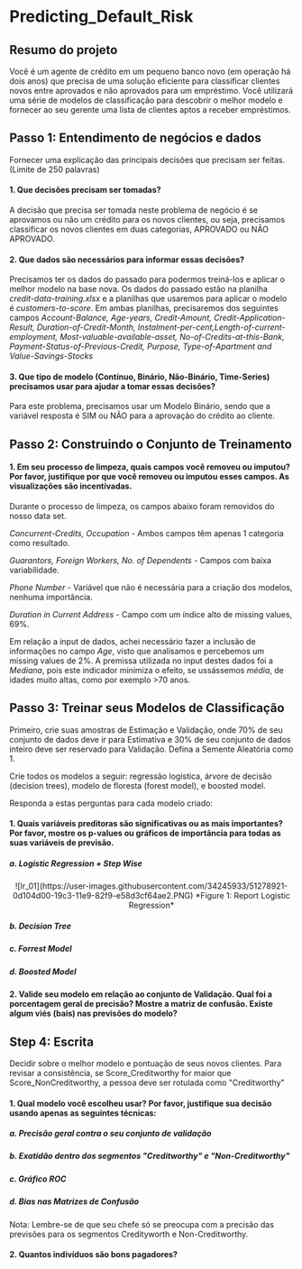 # Predicting_Default_Risk

## Resumo do projeto
Você é um agente de crédito em um pequeno banco novo (em operação há dois anos) que precisa de uma solução eficiente para classificar clientes novos entre aprovados e não aprovados para um empréstimo. Você utilizará uma série de modelos de classificação para descobrir o melhor modelo e fornecer ao seu gerente uma lista de clientes aptos a receber empréstimos.

## Passo 1: Entendimento de negócios e dados
Fornecer uma explicação das principais decisões que precisam ser feitas. (Limite de 250 palavras)

#### 1.	Que decisões precisam ser tomadas?

A decisão que precisa ser tomada neste problema de negócio é se aprovamos ou não um crédito para os novos clientes, ou seja, precisamos classificar os novos clientes em duas categorias, APROVADO ou NÃO APROVADO.

#### 2.	Que dados são necessários para informar essas decisões?

Precisamos ter os dados do passado para podermos treiná-los e aplicar o melhor modelo na base nova. Os dados do passado estão na planilha *credit-data-training.xlsx* e a planilhas que usaremos para aplicar o modelo é *customers-to-score*. Em ambas planilhas, precisaremos dos seguintes campos *Account-Balance, Age-years, Credit-Amount, Credit-Application-Result, Duration-of-Credit-Month, Instalment-per-cent,Length-of-current-employment, Most-valuable-available-asset, No-of-Credits-at-this-Bank, Payment-Status-of-Previous-Credit, Purpose, Type-of-Apartment and Value-Savings-Stocks*

#### 3.	Que tipo de modelo (Contínuo, Binário, Não-Binário, Time-Series) precisamos usar para ajudar a tomar essas decisões?

Para este problema, precisamos usar um Modelo Binário, sendo que a variável resposta é SIM ou NÃO para a aprovação do crédito ao cliente.

## Passo 2: Construindo o Conjunto de Treinamento

#### 1.	Em seu processo de limpeza, quais campos você removeu ou imputou? Por favor, justifique por que você removeu ou imputou esses campos. As visualizações são incentivadas.

Durante o processo de limpeza, os campos abaixo foram removidos do nosso data set.

*Concurrent-Credits, Occupation* - Ambos campos têm apenas 1 categoria como resultado.

*Guarantors, Foreign Workers, No. of Dependents* - Campos com baixa variabilidade.

*Phone Number* - Variável que não é necessária para a criação dos modelos, nenhuma importância.

*Duration in Current Address* - Campo com um índice alto de missing values, 69%.

Em relação a input de dados, achei necessário fazer a inclusão de informações no campo *Age*, visto que analisamos e percebemos um missing values de 2%. A premissa utilizada no input destes dados foi a *Mediana*, pois este indicador minimiza o efeito, se ussássemos *média*, de idades muito altas, como por exemplo >70 anos.

## Passo 3: Treinar seus Modelos de Classificação

Primeiro, crie suas amostras de Estimação e Validação, onde 70% de seu conjunto de dados deve ir para Estimativa e 30% de seu conjunto de dados inteiro deve ser reservado para Validação. Defina a Semente Aleatória como 1.

Crie todos os modelos a seguir: regressão logística, árvore de decisão (decision trees), modelo de floresta (forest model), e boosted model. 

Responda a estas perguntas para cada modelo criado:

#### 1.	Quais variáveis preditoras são significativas ou as mais importantes? Por favor, mostre os p-values ou gráficos de importância para todas as suas variáveis de previsão.

##### a. Logistic Regression + Step Wise

<p align="center">
![lr_01](https://user-images.githubusercontent.com/34245933/51278921-0d104d00-19c3-11e9-82f9-e58d3cf64ae2.PNG)
*Figure 1: Report Logistic Regression*
</p>

##### b. Decision Tree

##### c. Forrest Model

##### d. Boosted Model


#### 2.	Valide seu modelo em relação ao conjunto de Validação. Qual foi a porcentagem geral de precisão? Mostre a matriz de confusão. Existe algum viés (bais) nas previsões do modelo?

## Step 4: Escrita

Decidir sobre o melhor modelo e pontuação de seus novos clientes. Para revisar a consistência, se Score_Creditworthy for maior que Score_NonCreditworthy, a pessoa deve ser rotulada como "Creditworthy"

#### 1.	Qual modelo você escolheu usar? Por favor, justifique sua decisão usando apenas as seguintes técnicas:

##### a. Precisão geral contra o seu conjunto de validação

##### b. Exatidão dentro dos segmentos "Creditworthy" e "Non-Creditworthy"

##### c. Gráfico ROC

##### d. Bias nas Matrizes de Confusão

Nota: Lembre-se de que seu chefe só se preocupa com a precisão das previsões para os segmentos Credityworth e Non-Creditworthy.

#### 2.	Quantos indivíduos são bons pagadores?

